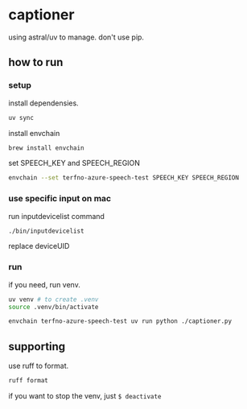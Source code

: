 # captioner

using astral/uv to manage.
don't use pip.

## how to run

### setup

install dependensies.

```sh
uv sync
```

install envchain

```sh
brew install envchain
```

set SPEECH_KEY and SPEECH_REGION

```sh
envchain --set terfno-azure-speech-test SPEECH_KEY SPEECH_REGION
```

### use specific input on mac

run inputdevicelist command

```sh
./bin/inputdevicelist
```

replace deviceUID

### run

if you need, run venv.

```sh
uv venv # to create .venv
source .venv/bin/activate
```

```sh
envchain terfno-azure-speech-test uv run python ./captioner.py
```

## supporting

use ruff to format.

```sh
ruff format
```

if you want to stop the venv, just `$ deactivate`

